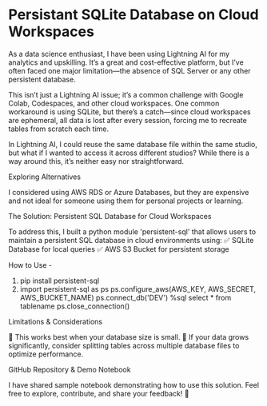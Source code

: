 # Persistant SQLite Database on Cloud Workspaces 

As a data science enthusiast, I have been using Lightning AI for my analytics and upskilling. It’s a great and cost-effective platform, but I’ve often faced one major limitation—the absence of SQL Server or any other persistent database.

This isn’t just a Lightning AI issue; it’s a common challenge with Google Colab, Codespaces, and other cloud workspaces. One common workaround is using SQLite, but there’s a catch—since cloud workspaces are ephemeral, all data is lost after every session, forcing me to recreate tables from scratch each time.

In Lightning AI, I could reuse the same database file within the same studio, but what if I wanted to access it across different studios? While there is a way around this, it’s neither easy nor straightforward.

Exploring Alternatives

I considered using AWS RDS or Azure Databases, but they are expensive and not ideal for someone using them for personal projects or learning.

The Solution: Persistent SQL Database for Cloud Workspaces

To address this, I built a python module 'persistent-sql' that allows users to maintain a persistent SQL database in cloud environments using:
✅ SQLite Database for local queries
✅ AWS S3 Bucket for persistent storage

How to Use - 
1. pip install persistent-sql
2. import persistent-sql as ps
	ps.configure_aws(AWS_KEY, AWS_SECRET, AWS_BUCKET_NAME) 
	ps.connect_db('DEV')
	%sql select * from tablename
	ps.close_connection()

Limitations & Considerations

🔹 This works best when your database size is small.
🔹 If your data grows significantly, consider splitting tables across multiple database files to optimize performance.

GitHub Repository & Demo Notebook

I have shared sample notebook demonstrating how to use this solution. Feel free to explore, contribute, and share your feedback! 🚀